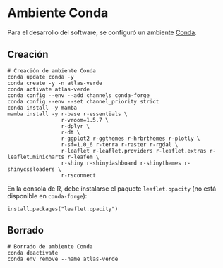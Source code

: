 # Ambiente Conda

Para el desarrollo del software, se configuró un ambiente [Conda](https://docs.conda.io/).

## Creación
```shell
# Creación de ambiente Conda
conda update conda -y
conda create -y -n atlas-verde
conda activate atlas-verde
conda config --env --add channels conda-forge
conda config --env --set channel_priority strict
conda install -y mamba
mamba install -y r-base r-essentials \
                 r-vroom=1.5.7 \
                 r-dplyr \
                 r-dt \
                 r-ggplot2 r-ggthemes r-hrbrthemes r-plotly \
                 r-sf=1.0_6 r-terra r-raster r-rgdal \
                 r-leaflet r-leaflet.providers r-leaflet.extras r-leaflet.minicharts r-leafem \
                 r-shiny r-shinydashboard r-shinythemes r-shinycssloaders \
                 r-rsconnect
```

En la consola de R, debe instalarse el paquete `leaflet.opacity` (no está disponible en `conda-forge`):
```
install.packages("leaflet.opacity")
```


## Borrado
```shell
# Borrado de ambiente Conda
conda deactivate
conda env remove --name atlas-verde
```
